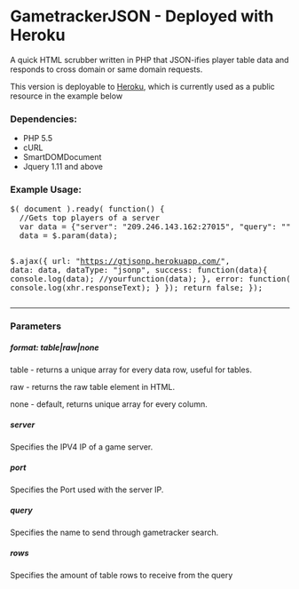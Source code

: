 # GametrackerJSON - Deployed with Heroku
A quick HTML scrubber written in PHP that JSON-ifies player table data and responds to cross domain or same domain requests.

This version is deployable to <a href="https://www.heroku.com/">Heroku</a>, which is currently used as a public resource in the example below

<h3>Dependencies: </h3>
<ul>
<li>PHP 5.5</li>
<li>cURL</li>
<li>SmartDOMDocument</li>
<li>Jquery 1.11 and above</li>
</ul>

<h3>Example Usage: </h3>
<pre>
$( document ).ready( function() {
  //Gets top players of a server
  var data = {"server": "209.246.143.162:27015", "query": ""};
  data = $.param(data);

  $.ajax({
    url: "https://gtjsonp.herokuapp.com/",
    data: data,
    dataType: "jsonp",
    success: function(data){
        console.log(data);
        //yourfunction(data);
    },
    error: function(xhr) {
          console.log(xhr.responseText);
    }
  });
  return false;
});
</pre>
<hr>
<h3>Parameters</h3>
<h5>format: <i>table|raw|none</i></h5>
<p>table - returns a unique array for every data row, useful for tables.</p>
<p>raw - returns the raw table element in HTML.</p>
<p>none - default, returns unique array for every column.</p>
<h5>server</h5>
<p>Specifies the IPV4 IP of a game server.</p>
<h5>port</h5> 
<p>Specifies the Port used with the server IP.</p>
<h5>query</h5>
<p>Specifies the name to send through gametracker search.</p>
<h5>rows</h5>
<p>Specifies the amount of table rows to receive from the query</p>
